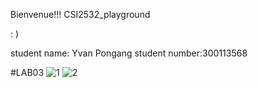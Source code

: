 Bienvenue!!! CSI2532_playground 

 : )

student name:  Yvan Pongang
student number:300113568

#LAB03
![1](https://github.com/yvan04/csi2532_playground/tree/lab03/IMG-1016.jpg)
![2](https://github.com/yvan04/csi2532_playground/tree/lab03/IMG-1017.jpg)
